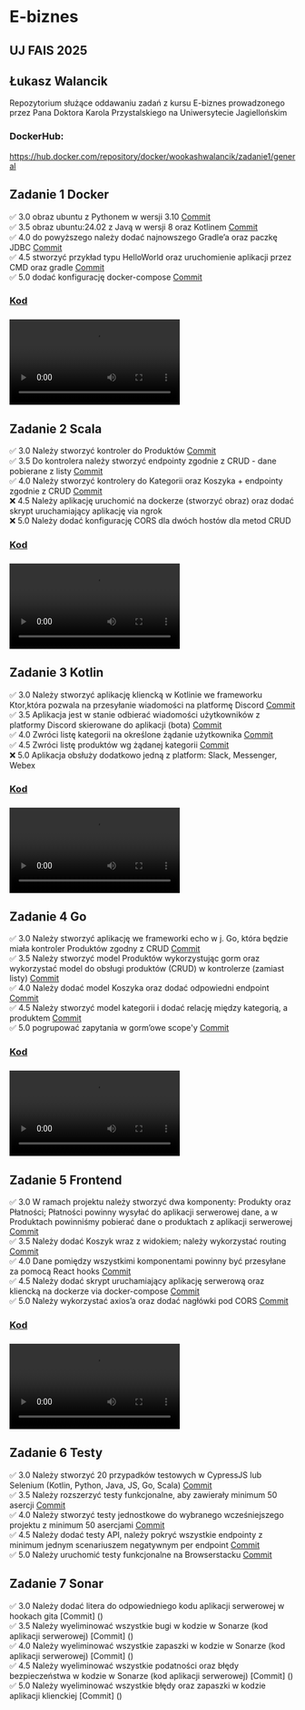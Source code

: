 # E-biznes
## UJ FAIS 2025
## Łukasz Walancik
Repozytorium służące oddawaniu zadań z kursu E-biznes prowadzonego przez Pana Doktora Karola Przystalskiego na Uniwersytecie Jagiellońskim

### DockerHub:
https://hub.docker.com/repository/docker/wookashwalancik/zadanie1/general

## Zadanie 1 Docker
✅ 3.0 obraz ubuntu z Pythonem w wersji 3.10 [Commit](https://github.com/LukashWalancik/E-biznes/commit/ebe4e583a876dd737a726640d11e54b7aa419037)  
✅ 3.5 obraz ubuntu:24.02 z Javą w wersji 8 oraz Kotlinem [Commit](https://github.com/LukashWalancik/E-biznes/commit/389d05077e7597b3aa9f70c9f60d41ee0121494d)  
✅ 4.0 do powyższego należy dodać najnowszego Gradle’a oraz paczkę JDBC [Commit](https://github.com/LukashWalancik/E-biznes/commit/b38b920bf7cc856d9f14e36f1e12c1d8db4dd6c1)  
✅ 4.5 stworzyć przykład typu HelloWorld oraz uruchomienie aplikacji przez CMD oraz gradle [Commit](https://github.com/LukashWalancik/E-biznes/commit/a864d484992209d3b87d47ef167a2afc1dfc4e17)  
✅ 5.0 dodać konfigurację docker-compose [Commit](https://github.com/LukashWalancik/E-biznes/commit/7f19387fed63c7d0bd5ce6109b0f9ce3b849dacd)  
### [Kod](https://github.com/LukashWalancik/E-biznes/tree/main/1_Zadanie)
### ![Demo](Dema/E-Biznes_Docker.mkv)

## Zadanie 2 Scala
✅ 3.0 Należy stworzyć kontroler do Produktów [Commit](https://github.com/LukashWalancik/E-biznes/commit/13344295d8a942ffea61c8adbf85331a00602bec)  
✅ 3.5 Do kontrolera należy stworzyć endpointy zgodnie z CRUD - dane pobierane z listy [Commit](https://github.com/LukashWalancik/E-biznes/commit/24ea8c32b28516668d99f67a7ae8295eb43d0f83)  
✅ 4.0 Należy stworzyć kontrolery do Kategorii oraz Koszyka + endpointy zgodnie z CRUD [Commit](https://github.com/LukashWalancik/E-biznes/commit/0dfe90e82c8a6d6d3063670c476fe71337a8702b)  
❌ 4.5 Należy aplikację uruchomić na dockerze (stworzyć obraz) oraz dodać skrypt uruchamiający aplikację via ngrok  
❌ 5.0 Należy dodać konfigurację CORS dla dwóch hostów dla metod CRUD
### [Kod](https://github.com/LukashWalancik/E-biznes/tree/main/Scala/produkty)
### ![Demo](Dema/E-Biznes_Scala.mkv)

## Zadanie 3 Kotlin
✅ 3.0 Należy stworzyć aplikację kliencką w Kotlinie we frameworku Ktor,która pozwala na przesyłanie wiadomości na platformę Discord [Commit](https://github.com/LukashWalancik/E-biznes/commit/38e8b29bdb753c59cfef1c4730ad7b4a1af71229)  
✅ 3.5 Aplikacja jest w stanie odbierać wiadomości użytkowników z platformy Discord skierowane do aplikacji (bota) [Commit](https://github.com/LukashWalancik/E-biznes/commit/38e8b29bdb753c59cfef1c4730ad7b4a1af71229)  
✅ 4.0 Zwróci listę kategorii na określone żądanie użytkownika [Commit](https://github.com/LukashWalancik/E-biznes/commit/38e8b29bdb753c59cfef1c4730ad7b4a1af71229)  
✅ 4.5 Zwróci listę produktów wg żądanej kategorii [Commit](https://github.com/LukashWalancik/E-biznes/commit/38e8b29bdb753c59cfef1c4730ad7b4a1af71229)  
❌ 5.0 Aplikacja obsłuży dodatkowo jedną z platform: Slack, Messenger, Webex
### [Kod](https://github.com/LukashWalancik/E-biznes/tree/main/Kotlin)
### ![Demo](Dema/E-Biznes_Kotlin.mkv)

## Zadanie 4 Go
✅ 3.0 Należy stworzyć aplikację we frameworki echo w j. Go, która będzie miała kontroler Produktów zgodny z CRUD [Commit](https://github.com/LukashWalancik/E-biznes/commit/a0604fa3314085db045555887eebb095320ffa65)  
✅ 3.5 Należy stworzyć model Produktów wykorzystując gorm oraz wykorzystać model do obsługi produktów (CRUD) w kontrolerze (zamiast listy) [Commit](https://github.com/LukashWalancik/E-biznes/commit/5b565397e080e795d9205e790dcf32707ff0d26c)  
✅ 4.0 Należy dodać model Koszyka oraz dodać odpowiedni endpoint [Commit](https://github.com/LukashWalancik/E-biznes/commit/f6ca700735b5fcb7f88e1a290b90d32fd297b184)  
✅ 4.5 Należy stworzyć model kategorii i dodać relację między kategorią, a produktem [Commit](https://github.com/LukashWalancik/E-biznes/commit/984f7a8caae8d9475ea055bc7a2b9d2d692dffb8)  
✅ 5.0 pogrupować zapytania w gorm’owe scope'y [Commit](https://github.com/LukashWalancik/E-biznes/commit/3e21a47df9cfe2aff957f30067324618d927f1c5)  
### [Kod](https://github.com/LukashWalancik/E-biznes/tree/main/Golang)  
### ![Demo](Dema/E-Biznes_Golang.mkv)

## Zadanie 5 Frontend
✅ 3.0 W ramach projektu należy stworzyć dwa komponenty: Produkty oraz Płatności; Płatności powinny wysyłać do aplikacji serwerowej dane, a w Produktach powinniśmy pobierać dane o produktach z aplikacji serwerowej [Commit](https://github.com/LukashWalancik/E-biznes/commit/f6c8568bae73635c95d5834333c1905171c47d9c)  
✅ 3.5 Należy dodać Koszyk wraz z widokiem; należy wykorzystać routing [Commit](https://github.com/LukashWalancik/E-biznes/commit/f6c8568bae73635c95d5834333c1905171c47d9c)  
✅ 4.0 Dane pomiędzy wszystkimi komponentami powinny być przesyłane za pomocą React hooks [Commit](https://github.com/LukashWalancik/E-biznes/commit/f6c8568bae73635c95d5834333c1905171c47d9c)  
✅ 4.5 Należy dodać skrypt uruchamiający aplikację serwerową oraz kliencką na dockerze via docker-compose [Commit](https://github.com/LukashWalancik/E-biznes/commit/f6c8568bae73635c95d5834333c1905171c47d9c)  
✅ 5.0 Należy wykorzystać axios’a oraz dodać nagłówki pod CORS [Commit](https://github.com/LukashWalancik/E-biznes/commit/f6c8568bae73635c95d5834333c1905171c47d9c)  
### [Kod](https://github.com/LukashWalancik/E-biznes/tree/main/React)  
### ![Demo](Dema/E-Biznes_React.mp4)

## Zadanie 6 Testy
✅ 3.0 Należy stworzyć 20 przypadków testowych w CypressJS lub Selenium (Kotlin, Python, Java, JS, Go, Scala) [Commit](https://github.com/LukashWalancik/E-biznes/commit/9996012e6ce04c16708eddc03681d0f30c0698c9)  
✅ 3.5 Należy rozszerzyć testy funkcjonalne, aby zawierały minimum 50 asercji [Commit](https://github.com/LukashWalancik/E-biznes/commit/9996012e6ce04c16708eddc03681d0f30c0698c9)  
✅ 4.0 Należy stworzyć testy jednostkowe do wybranego wcześniejszego projektu z minimum 50 asercjami [Commit](https://github.com/LukashWalancik/E-biznes/commit/9996012e6ce04c16708eddc03681d0f30c0698c9)  
✅ 4.5 Należy dodać testy API, należy pokryć wszystkie endpointy z minimum jednym scenariuszem negatywnym per endpoint [Commit](https://github.com/LukashWalancik/E-biznes/commit/9996012e6ce04c16708eddc03681d0f30c0698c9)  
✅ 5.0 Należy uruchomić testy funkcjonalne na Browserstacku [Commit](https://github.com/LukashWalancik/E-biznes/commit/9996012e6ce04c16708eddc03681d0f30c0698c9)  

## Zadanie 7 Sonar
✅ 3.0 Należy dodać litera do odpowiedniego kodu aplikacji serwerowej w hookach gita [Commit] ()  
✅ 3.5 Należy wyeliminować wszystkie bugi w kodzie w Sonarze (kod aplikacji serwerowej) [Commit] ()  
✅ 4.0 Należy wyeliminować wszystkie zapaszki w kodzie w Sonarze (kod aplikacji serwerowej) [Commit] ()  
✅ 4.5 Należy wyeliminować wszystkie podatności oraz błędy bezpieczeństwa w kodzie w Sonarze (kod aplikacji serwerowej) [Commit] ()  
✅ 5.0 Należy wyeliminować wszystkie błędy oraz zapaszki w kodzie aplikacji klienckiej [Commit] ()  